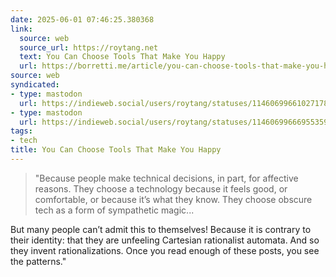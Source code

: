 ```yaml
---
date: 2025-06-01 07:46:25.380368
link:
  source: web
  source_url: https://roytang.net
  text: You Can Choose Tools That Make You Happy
  url: https://borretti.me/article/you-can-choose-tools-that-make-you-happy
source: web
syndicated:
- type: mastodon
  url: https://indieweb.social/users/roytang/statuses/114606996610271789
- type: mastodon
  url: https://indieweb.social/users/roytang/statuses/114606996669553595
tags:
- tech
title: You Can Choose Tools That Make You Happy
---
```


> "Because people make technical decisions, in part, for affective reasons. They choose a technology because it feels good, or comfortable, or because it’s what they know. They choose obscure tech as a form of sympathetic magic...

But many people can’t admit this to themselves! Because it is contrary to their identity: that they are unfeeling Cartesian rationalist automata. And so they invent rationalizations. Once you read enough of these posts, you see the patterns."
